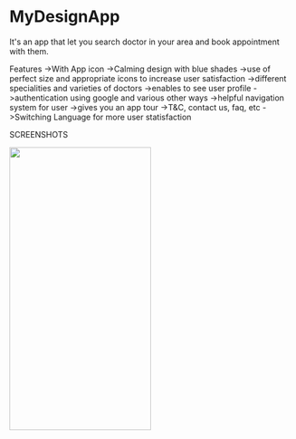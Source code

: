 # MyDesignApp
It's an app that let you search doctor in your area and book appointment with them.

Features
->With App icon
->Calming design with blue shades
->use of perfect size and appropriate icons to increase user satisfaction
->different specialities and varieties of doctors
->enables to see user profile
->authentication using google and various other ways
->helpful navigation system for user
->gives you an app tour
->T&C, contact us, faq, etc
->Switching Language for more user statisfaction

SCREENSHOTS

<img src="https://user-images.githubusercontent.com/71425576/226541833-ebc41acc-86a8-4a0a-9ab2-8c22527b64a9.jpg" width="250" height="500">




